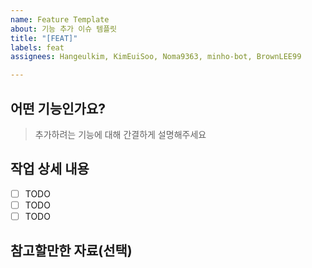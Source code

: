 ```yaml
---
name: Feature Template
about: 기능 추가 이슈 템플릿
title: "[FEAT]"
labels: feat
assignees: Hangeulkim, KimEuiSoo, Noma9363, minho-bot, BrownLEE99

---
```


## 어떤 기능인가요?

> 추가하려는 기능에 대해 간결하게 설명해주세요

## 작업 상세 내용

- [ ] TODO
- [ ] TODO
- [ ] TODO

## 참고할만한 자료(선택)
